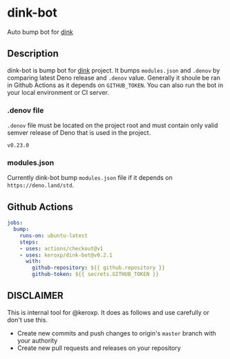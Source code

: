 # dink-bot

Auto bump bot for [dink](https://github.com/keroxp/dink)

## Description

dink-bot is bump bot for [dink](https://github.com/keroxp/dink) project. It bumps `modules.json` and `.denov` by comparing latest Deno release and `.denov` value. Generally it shoule be ran in Github Actions as it depends on `GITHUB_TOKEN`. You can also run the bot in your local environment or CI server.

### .denov file

`.denov` file must be located on the project root and must contain only valid semver release of Deno that is used in the project.

```
v0.23.0
```

### modules.json

Currently dink-bot bump `modules.json` file if it depends on `https://deno.land/std`.

## Github Actions

```yml
jobs:
  bump:
    runs-on: ubuntu-latest
    steps:
    - uses: actions/checkout@v1
    - uses: keroxp/dink-bot@v0.2.1
      with:
        github-repository: ${{ github.repository }}
        github-token: ${{ secrets.GITHUB_TOKEN }}
```

## DISCLAIMER

This is internal tool for @keroxp. It does as follows and use carefully or don't use this.

- Create new commits and push changes to origin's `master` branch with your authority
- Create new pull requests and releases on your repository
